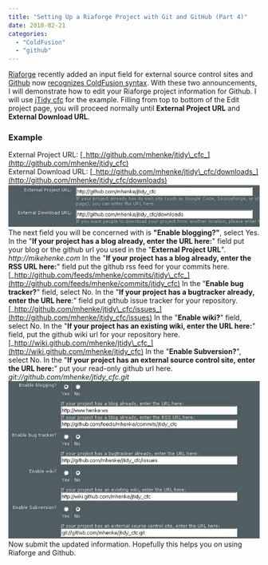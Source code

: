 ```yaml
---
title: "Setting Up a Riaforge Project with Git and GitHub (Part 4)"
date: 2010-02-21
categories: 
  - "ColdFusion"
  - "github"
---
```


[Riaforge](http://www.riaforge.org) recently added an input field for external source control sites and [Github](http://www.github.com/) now [recognizes ColdFusion syntax](/github-recognizes-cfml). With these two announcements, I will demonstrate how to edit your Riaforge project information for Github. I will use [jTidy cfc](http://jtidy.riaforge.org/) for the example. Filling from top to bottom of the Edit project page, you will proceed normally until **External Project URL** and **External Download URL**.

### Example

External Project URL: [_http://github.com/mhenke/jtidy\_cfc_](http://github.com/mhenke/jtidy_cfc)  
External Download URL: [_http://github.com/mhenke/jtidy\_cfc/downloads_](http://github.com/mhenke/jtidy_cfc/downloads) ![](images/riaforge4_1.jpg) The next field you will be concerned with is **"Enable blogging?"**, select Yes. In the "**If your project has a blog already, enter the URL here:**" field put your blog or the github url you used in the "**External Project URL**". _http://mikehenke.com_ In the "**If your project has a blog already, enter the RSS URL here:**" field put the github rss feed for your commits here. [_http://github.com/feeds/mhenke/commits/jtidy\_cfc_](http://github.com/feeds/mhenke/commits/jtidy_cfc) In the "**Enable bug tracker?**" field, select No. In the "**If your project has a bugtracker already, enter the URL here**:" field put github issue tracker for your repository. [_http://github.com/mhenke/jtidy\_cfc/issues_](http://github.com/mhenke/jtidy_cfc/issues) In the "**Enable wiki?**" field, select No. In the "**If your project has an existing wiki, enter the URL here:**" field, put the github wiki url for your repository here. [_http://wiki.github.com/mhenke/jtidy\_cfc_](http://wiki.github.com/mhenke/jtidy_cfc) In the "**Enable Subversion?**", select No. In the "**If your project has an external source control site, enter the URL here:**" put your read-only github url here. _git://github.com/mhenke/jtidy\_cfc.git_ ![](images/riaforge4_2.jpg) Now submit the updated information. Hopefully this helps you on using Riaforge and Github.
